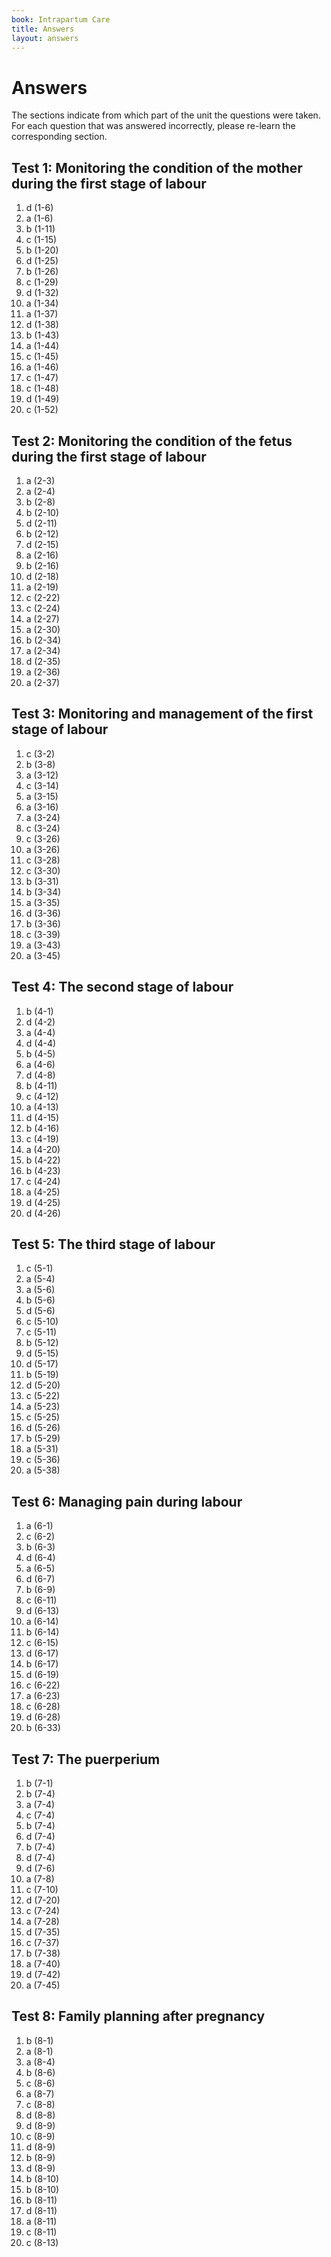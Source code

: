 ```yaml
---
book: Intrapartum Care
title: Answers
layout: answers
---
```


# Answers

The sections indicate from which part of the unit the questions were taken. For each question that was answered incorrectly, please re-learn the corresponding section.

## Test 1: Monitoring the condition of the mother during the first stage of labour

1.	d	(1-6)
2.	a	(1-6)
3.	b	(1-11)
4.	c	(1-15)
5.	b	(1-20)
6.	d	(1-25)
7.	b	(1-26)
8.	c	(1-29)
9.	d	(1-32)
10.	a	(1-34)
11.	a	(1-37)
12.	d	(1-38)
13.	b	(1-43)
14.	a	(1-44)
15.	c	(1-45)
16.	a	(1-46)
17.	c	(1-47)
18.	c	(1-48)
19.	d	(1-49)
20.	c	(1-52)

## Test 2: Monitoring the condition of the fetus during the first stage of labour

1.	a	(2-3)
2.	a	(2-4)
3.	b	(2-8)
4.	b	(2-10)
5.	d	(2-11)
6.	b	(2-12)
7.	d	(2-15)
8.	a	(2-16)
9.	b	(2-16)
10.	d	(2-18)
11.	a	(2-19)
12.	c	(2-22)
13.	c	(2-24)
14.	a	(2-27)
15.	a	(2-30)
16.	b	(2-34)
17.	a	(2-34)
18.	d	(2-35)
19.	a	(2-36)
20.	a	(2-37)

## Test 3: Monitoring and management of the first stage of labour

1.	c	(3-2)
2.	b	(3-8)
3.	a	(3-12)
4.	c	(3-14)
5.	a	(3-15)
6.	a	(3-16)
7.	a	(3-24)
8.	c	(3-24)
9.	c	(3-26)
10.	a	(3-26)
11.	c	(3-28)
12.	c	(3-30)
13.	b	(3-31)
14.	b	(3-34)
15.	a	(3-35)
16.	d	(3-36)
17.	b	(3-36)
18.	c	(3-39)
19.	a	(3-43)
20.	a	(3-45)

## Test 4: The second stage of labour

1.	b	(4-1)
2.	d	(4-2)
3.	a	(4-4)
4.	d	(4-4)
5.	b	(4-5)
6.	a	(4-6)
7.	d	(4-8)
8.	b	(4-11)
9.	c	(4-12)
10.	a	(4-13)
11.	d	(4-15)
12.	b	(4-16)
13.	c	(4-19)
14.	a	(4-20)
15.	b	(4-22)
16.	b	(4-23)
17.	c	(4-24)
18.	a	(4-25)
19.	d	(4-25)
20.	d	(4-26)

## Test 5: The third stage of labour

1.	c	(5-1)
2.	a	(5-4)
3.	a	(5-6)
4.	b	(5-6)
5.	d	(5-6)
6.	c	(5-10)
7.	c	(5-11)
8.	b	(5-12)
9.	d	(5-15)
10.	d	(5-17)
11.	b	(5-19)
12.	d	(5-20)
13.	c	(5-22)
14.	a	(5-23)
15.	c	(5-25)
16.	d	(5-26)
17.	b	(5-29)
18.	a	(5-31)
19.	c	(5-36)
20.	a	(5-38)

## Test 6: Managing pain during labour

1.	a	(6-1)
2.	c	(6-2)
3.	b	(6-3)
4.	d	(6-4)
5.	a	(6-5)
6.	d	(6-7)
7.	b	(6-9)
8.	c	(6-11)
9.	d	(6-13)
10.	a	(6-14)
11.	b	(6-14)
12.	c	(6-15)
13.	d	(6-17)
14.	b	(6-17)
15.	d	(6-19)
16.	c	(6-22)
17.	a	(6-23)
18.	c	(6-28)
19.	d	(6-28)
20.	b	(6-33)

## Test 7: The puerperium

1.	b	(7-1)
2.	b	(7-4)
3.	a	(7-4)
4.	c	(7-4)
5.	b	(7-4)
6.	d	(7-4)
7.	b	(7-4)
8.	d	(7-4)
9.	d	(7-6)
10.	a	(7-8)
11.	c	(7-10)
12.	d	(7-20)
13.	c	(7-24)
14.	a	(7-28)
15.	d	(7-35)
16.	c	(7-37)
17.	b	(7-38)
18.	a	(7-40)
19.	d	(7-42)
20.	a	(7-45)

## Test 8: Family planning after pregnancy

1.	b	(8-1)
2.	a	(8-1)
3.	a	(8-4)
4.	b	(8-6)
5.	c	(8-6)
6.	a	(8-7)
7.	c	(8-8)
8.	d	(8-8)
9.	d	(8-9)
10.	c	(8-9)
11.	d	(8-9)
12.	b	(8-9)
13.	d	(8-9)
14.	b	(8-10)
15.	b	(8-10)
16.	b	(8-11)
17.	d	(8-11)
18.	a	(8-11)
19.	c	(8-11)
20.	c	(8-13)
